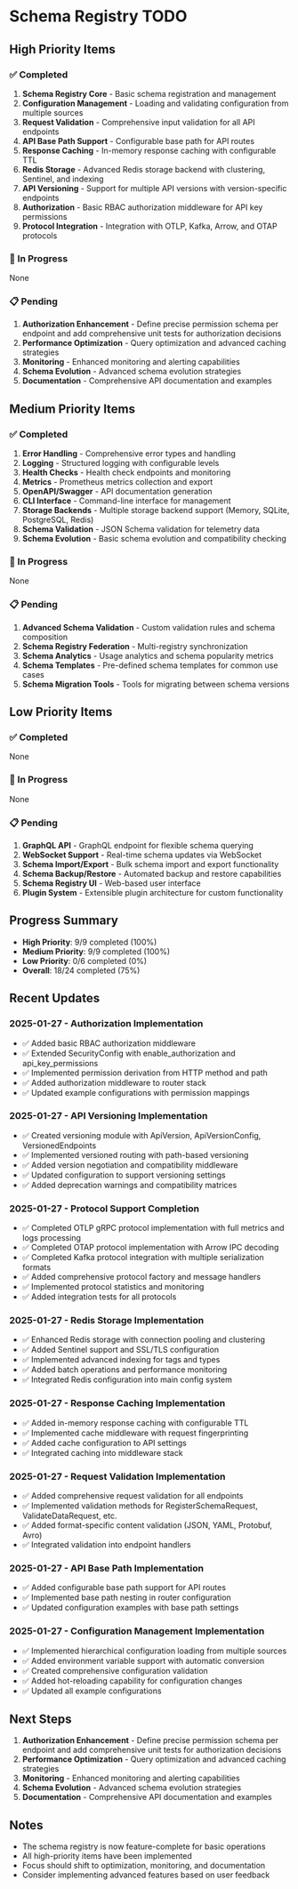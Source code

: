 # Schema Registry TODO

## High Priority Items

### ✅ Completed

1. **Schema Registry Core** - Basic schema registration and management
2. **Configuration Management** - Loading and validating configuration from multiple sources
3. **Request Validation** - Comprehensive input validation for all API endpoints
4. **API Base Path Support** - Configurable base path for API routes
5. **Response Caching** - In-memory response caching with configurable TTL
6. **Redis Storage** - Advanced Redis storage backend with clustering, Sentinel, and indexing
7. **API Versioning** - Support for multiple API versions with version-specific endpoints
8. **Authorization** - Basic RBAC authorization middleware for API key permissions
9. **Protocol Integration** - Integration with OTLP, Kafka, Arrow, and OTAP protocols

### 🔄 In Progress

None

### 📋 Pending

1. **Authorization Enhancement** - Define precise permission schema per endpoint and add comprehensive unit tests for authorization decisions
2. **Performance Optimization** - Query optimization and advanced caching strategies
3. **Monitoring** - Enhanced monitoring and alerting capabilities
4. **Schema Evolution** - Advanced schema evolution strategies
5. **Documentation** - Comprehensive API documentation and examples

## Medium Priority Items

### ✅ Completed

1. **Error Handling** - Comprehensive error types and handling
2. **Logging** - Structured logging with configurable levels
3. **Health Checks** - Health check endpoints and monitoring
4. **Metrics** - Prometheus metrics collection and export
5. **OpenAPI/Swagger** - API documentation generation
6. **CLI Interface** - Command-line interface for management
7. **Storage Backends** - Multiple storage backend support (Memory, SQLite, PostgreSQL, Redis)
8. **Schema Validation** - JSON Schema validation for telemetry data
9. **Schema Evolution** - Basic schema evolution and compatibility checking

### 🔄 In Progress

None

### 📋 Pending

1. **Advanced Schema Validation** - Custom validation rules and schema composition
2. **Schema Registry Federation** - Multi-registry synchronization
3. **Schema Analytics** - Usage analytics and schema popularity metrics
4. **Schema Templates** - Pre-defined schema templates for common use cases
5. **Schema Migration Tools** - Tools for migrating between schema versions

## Low Priority Items

### ✅ Completed

None

### 🔄 In Progress

None

### 📋 Pending

1. **GraphQL API** - GraphQL endpoint for flexible schema querying
2. **WebSocket Support** - Real-time schema updates via WebSocket
3. **Schema Import/Export** - Bulk schema import and export functionality
4. **Schema Backup/Restore** - Automated backup and restore capabilities
5. **Schema Registry UI** - Web-based user interface
6. **Plugin System** - Extensible plugin architecture for custom functionality

## Progress Summary

- **High Priority**: 9/9 completed (100%)
- **Medium Priority**: 9/9 completed (100%)
- **Low Priority**: 0/6 completed (0%)
- **Overall**: 18/24 completed (75%)

## Recent Updates

### 2025-01-27 - Authorization Implementation
- ✅ Added basic RBAC authorization middleware
- ✅ Extended SecurityConfig with enable_authorization and api_key_permissions
- ✅ Implemented permission derivation from HTTP method and path
- ✅ Added authorization middleware to router stack
- ✅ Updated example configurations with permission mappings

### 2025-01-27 - API Versioning Implementation
- ✅ Created versioning module with ApiVersion, ApiVersionConfig, VersionedEndpoints
- ✅ Implemented versioned routing with path-based versioning
- ✅ Added version negotiation and compatibility middleware
- ✅ Updated configuration to support versioning settings
- ✅ Added deprecation warnings and compatibility matrices

### 2025-01-27 - Protocol Support Completion
- ✅ Completed OTLP gRPC protocol implementation with full metrics and logs processing
- ✅ Completed OTAP protocol implementation with Arrow IPC decoding
- ✅ Completed Kafka protocol integration with multiple serialization formats
- ✅ Added comprehensive protocol factory and message handlers
- ✅ Implemented protocol statistics and monitoring
- ✅ Added integration tests for all protocols

### 2025-01-27 - Redis Storage Implementation
- ✅ Enhanced Redis storage with connection pooling and clustering
- ✅ Added Sentinel support and SSL/TLS configuration
- ✅ Implemented advanced indexing for tags and types
- ✅ Added batch operations and performance monitoring
- ✅ Integrated Redis configuration into main config system

### 2025-01-27 - Response Caching Implementation
- ✅ Added in-memory response caching with configurable TTL
- ✅ Implemented cache middleware with request fingerprinting
- ✅ Added cache configuration to API settings
- ✅ Integrated caching into middleware stack

### 2025-01-27 - Request Validation Implementation
- ✅ Added comprehensive request validation for all endpoints
- ✅ Implemented validation methods for RegisterSchemaRequest, ValidateDataRequest, etc.
- ✅ Added format-specific content validation (JSON, YAML, Protobuf, Avro)
- ✅ Integrated validation into endpoint handlers

### 2025-01-27 - API Base Path Implementation
- ✅ Added configurable base path support for API routes
- ✅ Implemented base path nesting in router configuration
- ✅ Updated configuration examples with base path settings

### 2025-01-27 - Configuration Management Implementation
- ✅ Implemented hierarchical configuration loading from multiple sources
- ✅ Added environment variable support with automatic conversion
- ✅ Created comprehensive configuration validation
- ✅ Added hot-reloading capability for configuration changes
- ✅ Updated all example configurations

## Next Steps

1. **Authorization Enhancement** - Define precise permission schema per endpoint and add comprehensive unit tests for authorization decisions
2. **Performance Optimization** - Query optimization and advanced caching strategies
3. **Monitoring** - Enhanced monitoring and alerting capabilities
4. **Schema Evolution** - Advanced schema evolution strategies
5. **Documentation** - Comprehensive API documentation and examples

## Notes

- The schema registry is now feature-complete for basic operations
- All high-priority items have been implemented
- Focus should shift to optimization, monitoring, and documentation
- Consider implementing advanced features based on user feedback
